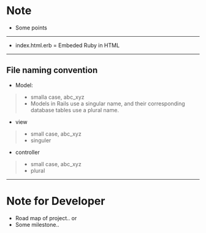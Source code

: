 # Note

- Some points


---
- index.html.erb = Embeded Ruby in HTML


---
## File naming convention
- Model:
>- smalla case, abc_xyz
>- Models in Rails use a singular name, and their corresponding database tables use a plural name.

- view
>- small case, abc_xyz
>- singuler

- controller
>- small case, abc_xyz
>- plural



---
# Note for Developer

- Road map of project.. or
- Some milestone..
